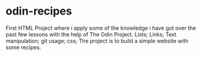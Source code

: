 # odin-recipes
First HTML Project where i apply some of the knowledge i have got over the past few lessons with the help of The Odin Project.
Lists;
Links;
Text manipulation;
git usage;
css;
The project is to build a  simple website with some recipes.